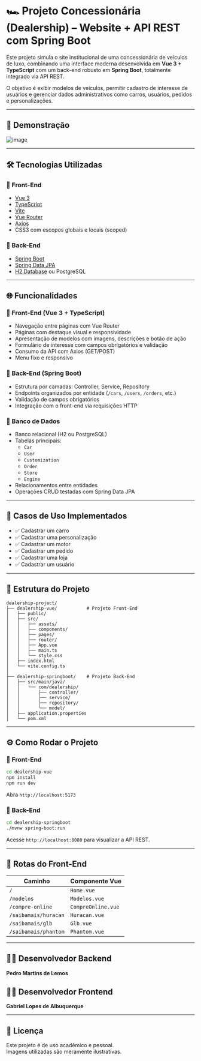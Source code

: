 # 🏎️ Projeto Concessionária (Dealership) – Website + API REST com Spring Boot

Este projeto simula o site institucional de uma concessionária de veículos de luxo, combinando uma interface moderna desenvolvida em **Vue 3 + TypeScript** com um back-end robusto em **Spring Boot**, totalmente integrado via API REST.

O objetivo é exibir modelos de veículos, permitir cadastro de interesse de usuários e gerenciar dados administrativos como carros, usuários, pedidos e personalizações.

---

## 📸 Demonstração

![image](https://github.com/user-attachments/assets/3085c4a8-65f4-41a9-b5f8-f057777e19b7)

---

## 🛠️ Tecnologias Utilizadas

### 🔹 Front-End
- [Vue 3](https://vuejs.org/)
- [TypeScript](https://www.typescriptlang.org/)
- [Vite](https://vitejs.dev/)
- [Vue Router](https://router.vuejs.org/)
- [Axios](https://axios-http.com/)
- CSS3 com escopos globais e locais (scoped)

### 🔹 Back-End
- [Spring Boot](https://spring.io/projects/spring-boot)
- [Spring Data JPA](https://spring.io/projects/spring-data-jpa)
- [H2 Database](https://www.h2database.com/) ou PostgreSQL

---

## 🌐 Funcionalidades

### 🔹 Front-End (Vue 3 + TypeScript)
- Navegação entre páginas com Vue Router
- Páginas com destaque visual e responsividade
- Apresentação de modelos com imagens, descrições e botão de ação
- Formulário de interesse com campos obrigatórios e validação
- Consumo da API com Axios (GET/POST)
- Menu fixo e responsivo

### 🔹 Back-End (Spring Boot)
- Estrutura por camadas: Controller, Service, Repository
- Endpoints organizados por entidade (`/cars`, `/users`, `/orders`, etc.)
- Validação de campos obrigatórios
- Integração com o front-end via requisições HTTP

### 🔹 Banco de Dados
- Banco relacional (H2 ou PostgreSQL)
- Tabelas principais:
  - `Car`
  - `User`
  - `Customization`
  - `Order`
  - `Store`
  - `Engine`
- Relacionamentos entre entidades
- Operações CRUD testadas com Spring Data JPA

---

## 🔧 Casos de Uso Implementados

- ✅ Cadastrar um carro
- ✅ Cadastrar uma personalização
- ✅ Cadastrar um motor
- ✅ Cadastrar um pedido
- ✅ Cadastrar uma loja
- ✅ Cadastrar um usuário

---

## 📁 Estrutura do Projeto

```
dealership-project/
├── dealership-vue/           # Projeto Front-End
│   ├── public/
│   ├── src/
│   │   ├── assets/
│   │   ├── components/
│   │   ├── pages/
│   │   ├── router/
│   │   ├── App.vue
│   │   ├── main.ts
│   │   └── style.css
│   ├── index.html
│   └── vite.config.ts
│
├── dealership-springboot/    # Projeto Back-End
│   ├── src/main/java/
│   │   └── com/dealership/
│   │       ├── controller/
│   │       ├── service/
│   │       ├── repository/
│   │       └── model/
│   ├── application.properties
│   └── pom.xml
```

---

## ⚙️ Como Rodar o Projeto

### 🔹 Front-End

```bash
cd dealership-vue
npm install
npm run dev
```

Abra `http://localhost:5173`

### 🔹 Back-End

```bash
cd dealership-springboot
./mvnw spring-boot:run
```

Acesse `http://localhost:8080` para visualizar a API REST.

---

## 🔗 Rotas do Front-End

| Caminho               | Componente Vue             |
|-----------------------|----------------------------|
| `/`                   | `Home.vue`                 |
| `/modelos`            | `Modelos.vue`              |
| `/compre-online`      | `CompreOnline.vue`         |
| `/saibamais/huracan`  | `Huracan.vue`              |
| `/saibamais/glb`      | `Glb.vue`                  |
| `/saibamais/phantom`  | `Phantom.vue`              |

---

## 👨‍💻 Desenvolvedor Backend

**Pedro Martins de Lemos**   

## 👨‍💻 Desenvolvedor Frontend

**Gabriel Lopes de Albuquerque**  

---

## 📄 Licença

Este projeto é de uso acadêmico e pessoal.  
Imagens utilizadas são meramente ilustrativas.
